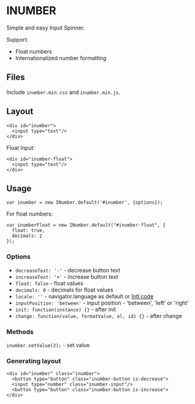 
# INUMBER
Simple and easy Input Spinner.

Support:
 - Float numbers
 - Internationalized number formatting

## Files
Include ```inumber.min.css``` and ```inumber.min.js```.

## Layout
```
<div id="inumber">
  <input type="text"/>
</div>
```
Float Input:
```
<div id="inumber-float">
  <input type="text"/>
</div>
```

## Usage
```
var inumber = new INumber.default('#inumber', {options});
```
For float numbers:
```
var inumberFloat = new INumber.default("#inumber-float", {
  float: true,
  decimals: 2
});
```

### Options

- ```decreaseText: '-'``` - decrease button text
- ```increaseText: '+'``` - increase button text
- ```float: false``` - float values
- ```decimals: 0``` - decimals for float values
- ```locale: ''``` - navigator.language as default or [Intl code](https://developer.mozilla.org/en-US/docs/Web/JavaScript/Reference/Global_Objects/Intl#Locale_identification_and_negotiation)
- ```inputPosition: 'between'``` - input position - 'between', 'left' or 'right'
- ```init: function(instance) {}``` - after init
- ```change: function(value, formatValue, el, id) {}``` - after change

### Methods
```inumber.setValue(2);``` - set value

### Generating layout
```
<div id="inumber" class="inumber">
  <button type="button" class="inumber-button is-decrease">
  <input type="number" class="inumber-input"/>
  <button type="button" class="inumber-button is-increase">
</div>
```
